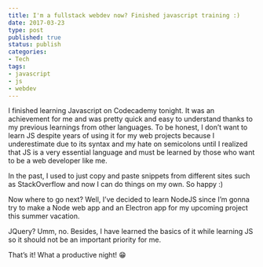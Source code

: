```yaml
---
title: I'm a fullstack webdev now? Finished javascript training :)
date: 2017-03-23
type: post
published: true
status: publish
categories:
- Tech
tags:
- javascript
- js
- webdev
---
```

<p>I finished learning Javascript on Codecademy tonight. It was an achievement for me and was pretty quick and easy to understand thanks to my previous learnings from other languages. To be honest, I don&rsquo;t want to learn JS despite years of using it for my web projects because I underestimate due to its syntax and my hate on semicolons until I realized that JS is a very essential language and must be learned by those who want to be a web developer like me.</p>
<p>In the past, I used to just copy and paste snippets from different sites such as StackOverflow and now I can do things on my own. So happy :)</p>
<p>Now where to go next? Well, I&rsquo;ve decided to learn NodeJS since I&rsquo;m gonna try to make a Node web app and an Electron app for my upcoming project this summer vacation.</p>
<p>JQuery? Umm, no. Besides, I have learned the basics of it while learning JS so it should not be an important priority for me.</p>
<p>That&rsquo;s it! What a productive night! 😁</p>

